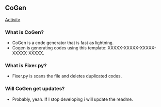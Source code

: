 ## CoGen
[Activity](https://img.shields.io/github/commit-activity/w/gamevpr/cogen?style=for-the-badge)
### What is CoGen?
+ CoGen is a code generator that is fast as lightning.
+ Cogen is generating codes using this template: XXXXX-XXXXX-XXXXX-XXXXX-XXXXX.

### What is Fixer.py?
+ Fixer.py is scans the file and deletes duplicated codes.

### Will CoGen get updates?
+ Probably, yeah. If I stop developing i will update the readme.
